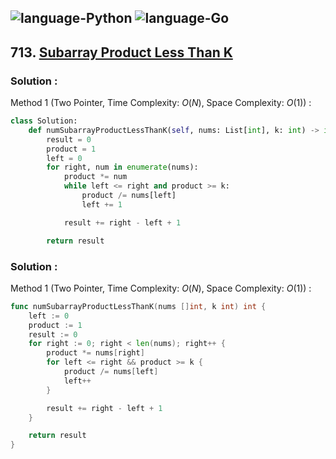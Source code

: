 ![language-Python](https://img.shields.io/badge/Python-ffd43b?style=for-the-badge&logo=PYTHON)
![language-Go](https://img.shields.io/badge/Go-00add8?style=for-the-badge&logo=GO&logoColor=white)
---

## 713. [Subarray Product Less Than K](https://leetcode.com/problems/subarray-product-less-than-k)

### Solution :

Method 1 (Two Pointer, Time Complexity: $O(N)$, Space Complexity: $O(1)$) :
```python
class Solution:
    def numSubarrayProductLessThanK(self, nums: List[int], k: int) -> int:
        result = 0
        product = 1
        left = 0
        for right, num in enumerate(nums):
            product *= num
            while left <= right and product >= k:
                product /= nums[left]
                left += 1

            result += right - left + 1

        return result
```

### Solution :

Method 1 (Two Pointer, Time Complexity: $O(N)$, Space Complexity: $O(1)$) :
```go
func numSubarrayProductLessThanK(nums []int, k int) int {
    left := 0
    product := 1
    result := 0
    for right := 0; right < len(nums); right++ {
        product *= nums[right]
        for left <= right && product >= k {
            product /= nums[left]
            left++
        }

        result += right - left + 1
    }

    return result
}
```
